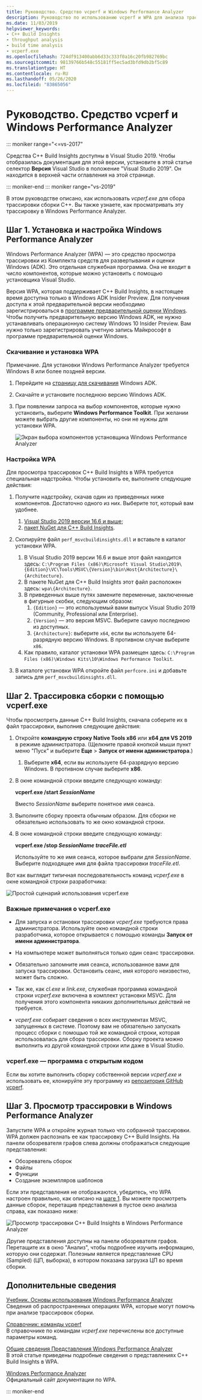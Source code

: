 ```yaml
---
title: Руководство. Средство vcperf и Windows Performance Analyzer
description: Руководство по использованию vcperf и WPA для анализа трассировок сборки C++.
ms.date: 11/03/2019
helpviewer_keywords:
- C++ Build Insights
- throughput analysis
- build time analysis
- vcperf.exe
ms.openlocfilehash: 724df913400abb6d33c333f0a16c20fb982769bc
ms.sourcegitcommit: 98139766b548c55181ff5ec5ad3bfd9db2bf5c89
ms.translationtype: HT
ms.contentlocale: ru-RU
ms.lasthandoff: 05/26/2020
ms.locfileid: "83865056"
---
```

# <a name="tutorial-vcperf-and-windows-performance-analyzer"></a>Руководство. Средство vcperf и Windows Performance Analyzer

::: moniker range="<=vs-2017"

Средства C++ Build Insights доступны в Visual Studio 2019. Чтобы отобразилась документация для этой версии, установите в этой статье селектор **Версия** Visual Studio в положение "Visual Studio 2019". Он находится в верхней части оглавления на этой странице.

::: moniker-end
::: moniker range="vs-2019"

В этом руководстве описано, как использовать *vcperf.exe* для сбора трассировки сборки C++. Вы также узнаете, как просматривать эту трассировку в Windows Performance Analyzer.

## <a name="step-1-install-and-configure-windows-performance-analyzer"></a>Шаг 1. Установка и настройка Windows Performance Analyzer

Windows Performance Analyzer (WPA) — это средство просмотра трассировки из Комплекта средств для развертывания и оценки Windows (ADK). Это отдельная служебная программа. Она не входит в число компонентов, которые можно установить с помощью установщика Visual Studio.

Версия WPA, которая поддерживает C++ Build Insights, в настоящее время доступна только в Windows ADK Insider Preview. Для получения доступа к этой предварительной версии необходимо зарегистрироваться в [программе предварительной оценки Windows](https://insider.windows.com). Чтобы получить предварительную версию Windows ADK, не нужно устанавливать операционную систему Windows 10 Insider Preview. Вам нужно только зарегистрировать учетную запись Майкрософт в программе предварительной оценки Windows.

### <a name="to-download-and-install-wpa"></a>Скачивание и установка WPA

Примечание. Для установки Windows Performance Analyzer требуется Windows 8 или более поздней версии.

1. Перейдите на [страницу для скачивания](https://docs.microsoft.com/windows-hardware/get-started/adk-install) Windows ADK.

1. Скачайте и установите последнюю версию Windows ADK.

1. При появлении запроса на выбор компонентов, которые нужно установить, выберите **Windows Performance Toolkit**. При желании можете выбрать другие компоненты, но они не нужны для установки WPA.

   ![Экран выбора компонентов установщика Windows Performance Analyzer](media/wpa-installation.png)

### <a name="to-configure-wpa"></a><a name="configuration-steps"></a> Настройка WPA

Для просмотра трассировок C++ Build Insights в WPA требуется специальная надстройка. Чтобы установить ее, выполните следующие действия:

1. Получите надстройку, скачав один из приведенных ниже компонентов. Достаточно одного из них. Выберите тот, который вам удобнее.
    1. [Visual Studio 2019 версии 16.6 и выше](https://visualstudio.microsoft.com/downloads/);
    1. [пакет NuGet для C++ Build Insights](https://www.nuget.org/packages/Microsoft.Cpp.BuildInsights/).

1. Скопируйте файл `perf_msvcbuildinsights.dll` и вставьте в каталог установки WPA.
    1. В Visual Studio 2019 версии 16.6 и выше этот файл находится здесь: `C:\Program Files (x86)\Microsoft Visual Studio\2019\{Edition}\VC\Tools\MSVC\{Version}\bin\Host{Architecture}\{Architecture}`.
    1. В пакете NuGet для C++ Build Insights этот файл расположен здесь: `wpa\{Architecture}`.
    1. В приведенных выше путях замените переменные, заключенные в фигурные скобки, следующим образом:
        1. `{Edition}` — это используемый вами выпуск Visual Studio 2019 (Community, Professional или Enterprise).
        1. `{Version}` — это версия MSVC. Выберите самую последнюю из доступных.
        1. `{Architecture}`: выберите `x64`, если вы используете 64-разрядную версию Windows. В противном случае выберите `x86`.
    1. Как правило, каталог установки WPA размещен здесь: `C:\Program Files (x86)\Windows Kits\10\Windows Performance Toolkit`.

1. В каталоге установки WPA откройте файл `perfcore.ini` и добавьте запись для `perf_msvcbuildinsights.dll`.

## <a name="step-2-trace-your-build-with-vcperfexe"></a>Шаг 2. Трассировка сборки с помощью vcperf.exe

Чтобы просмотреть данные C++ Build Insights, сначала соберите их в файл трассировки, выполнив следующие действия:

1. Откройте **командную строку Native Tools x86** или **x64 для VS 2019** в режиме администратора. (Щелкните правой кнопкой мыши пункт меню "Пуск" и выберите **Еще** > **Запуск от имени администратора**.)
    1. Выберите **x64**, если вы используете 64-разрядную версию Windows. В противном случае выберите **x86**.

1. В окне командной строки введите следующую команду:

   **vcperf.exe /start _SessionName_**

   Вместо *SessionName* выберите понятное имя сеанса.

1. Выполните сборку проекта обычным образом. Для сборки не обязательно использовать то же окно командной строки.

1. В окне командной строки введите следующую команду:

   **vcperf.exe /stop _SessionName_ _traceFile.etl_**

   Используйте то же имя сеанса, которое выбрали для *SessionName*. Выберите подходящее имя для файла трассировки *traceFile.etl*.

Вот как выглядит типичная последовательность команд *vcperf.exe* в окне командной строки разработчика:

![Простой сценарий использования vcperf.exe](media/vcperf-simple-usage.png)

### <a name="important-notes-about-vcperfexe"></a>Важные примечания о vcperf.exe

- Для запуска и остановки трассировки *vcperf.exe* требуются права администратора. Используйте окно командной строки разработчика, которое открывается с помощью команды **Запуск от имени администратора**.

- На компьютере может выполняться только один сеанс трассировки.

- Обязательно запомните имя сеанса, использованное вами для запуска трассировки. Остановить сеанс, имя которого неизвестно, может быть сложно.

- Так же, как *cl.exe* и *link.exe*, служебная программа командной строки *vcperf.exe* включена в комплект установки MSVC. Для получения этого компонента никаких дополнительных действий не требуется.

- *vcperf.exe* собирает сведения о всех инструментах MSVC, запущенных в системе. Поэтому вам не обязательно запускать процесс сборки с помощью той же командной строки, которая использовалась для сбора трассировки. Сборку проекта можно выполнить из другой командной строки или даже в Visual Studio.

### <a name="vcperfexe-is-open-source"></a>vcperf.exe — программа с открытым кодом

Если вы хотите выполнить сборку собственной версии *vcperf.exe* и использовать ее, клонируйте эту программу из [репозитория GitHub vcperf](https://github.com/microsoft/vcperf).

## <a name="step-3-view-your-trace-in-windows-performance-analyzer"></a>Шаг 3. Просмотр трассировки в Windows Performance Analyzer

Запустите WPA и откройте журнал только что собранной трассировки. WPA должен распознать ее как трассировку C++ Build Insights. На панели обозревателя графов слева должны отображаться следующие представления:

- Обозреватель сборок
- Файлы
- Функции
- Создание экземпляров шаблонов

Если эти представления не отображаются, убедитесь, что WPA настроен правильно, как описано на [шаге 1](#configuration-steps). Вы можете просмотреть данные сборок, перетащив представления в пустое окно анализа справа, как показано ниже:

![Просмотр трассировки C++ Build Insights в Windows Performance Analyzer](media/wpa-viewing-trace.gif)

Другие представления доступны на панели обозревателя графов. Перетащите их в окно "Анализ", чтобы подробнее изучить информацию, которую они содержат. Полезным является представление CPU (Sampled) (ЦП, выборка), в котором показана загрузка ЦП во время сборки.

## <a name="more-information"></a>Дополнительные сведения

[Учебник. Основы использования Windows Performance Analyzer](wpa-basics.md)\
Сведения об распространенных операциях WPA, которые могут помочь при анализе трассировок сборки.

[Справочник: команды vcperf](/cpp/build-insights/reference/vcperf-commands)\
В справочнике по командам *vcperf.exe* перечислены все доступные параметры команд.

[Общие сведения Представления Windows Performance Analyzer](/cpp/build-insights/reference/wpa-views)\
В этой статье приведены подробные сведения о представлениях C++ Build Insights в WPA.

[Windows Performance Analyzer](/windows-hardware/test/wpt/windows-performance-analyzer)\
Официальный сайт документации по WPA.

::: moniker-end
